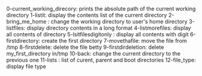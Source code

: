 0-current_working_direcory: prints the absolute path of the current working directory
1-listit: display the contents list of the current directory
2-bring_me_home : change the working directory to user's home directory
3-listfiles: display directory contents in a long format
4-listmorefiles: display all contents of directory
5-lsitfilesdigitonly : display all contents with digit
6-firstdirectory: create the first directory
7-movethafile: move the file from /tmp
8-firstdelete: delete the file betty
9-firstdirdeletion: delete my_first_directory in/tmp
10-back: change the current directory to the previous one
11-lists : list of curent, parent and boot directories
12-file_type: display file type
